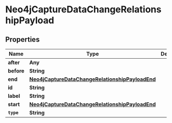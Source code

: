 

# Neo4jCaptureDataChangeRelationshipPayload


## Properties

Name | Type | Description | Notes
------------ | ------------- | ------------- | -------------
**after** | **Any** |  | 
**before** | **String** |  | 
**end** | [**Neo4jCaptureDataChangeRelationshipPayloadEnd**](Neo4jCaptureDataChangeRelationshipPayloadEnd.md) |  | 
**id** | **String** |  | 
**label** | **String** |  | 
**start** | [**Neo4jCaptureDataChangeRelationshipPayloadEnd**](Neo4jCaptureDataChangeRelationshipPayloadEnd.md) |  | 
**`type`** | **String** |  | 



